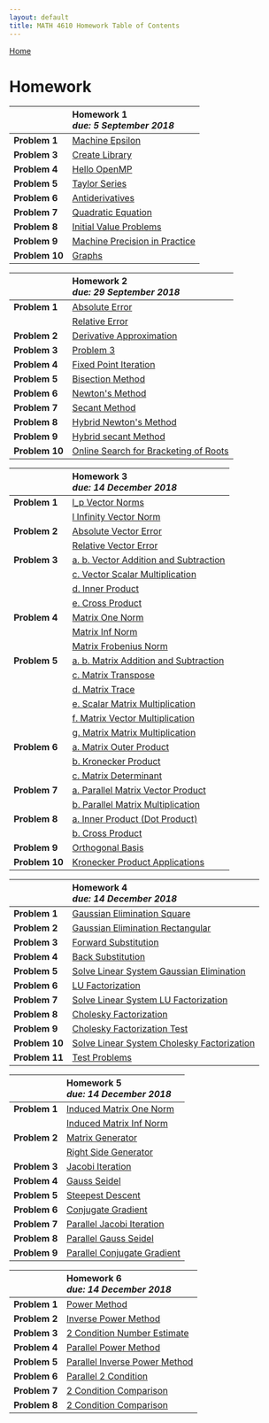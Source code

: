 ```yaml
---
layout: default
title: MATH 4610 Homework Table of Contents
---
```


<a href="https://philipnelson5.github.io">Home</a>

# Homework

|| **Homework** 1 <br> _due: 5 September 2018_ <br>|
| :-----------------|:---------------------------|
| **Problem 1**     | [Machine Epsilon](./hw1/1-maceps/manual.md)|
| **Problem 3**     | [Create Library](./hw1/3-lib/manual.md)|
| **Problem 4**     | [Hello OpenMP](./hw1/4-openMP/manual.md)|
| **Problem 5**     | [Taylor Series](./hw1/5-taylorSeries/manual.md)|
| **Problem 6**     | [Antiderivatives](./hw1/6-antiderivatives/manual.md)|
| **Problem 7**     | [Quadratic Equation](./hw1/7-quadraticEquation/manual.md)|
| **Problem 8**     | [Initial Value Problems](./hw1/8-ivps/manual.md)|
| **Problem 9**     | [Machine Precision in Practice](./hw1/9-macepsApplications/manual.md)|
| **Problem 10**    | [Graphs](./hw1/10-graphs/manual.md)|

|| **Homework** 2 <br> _due: 29 September 2018_ <br>|
| :-----------------|:------------------------------|
| **Problem 1**     | [Absolute Error](./hw2/1-error/manual_abs.md)|
|                   | [Relative Error](./hw2/1-error/manual_rel.md)|
| **Problem 2**     | [Derivative Approximation](./hw2/2-derivativeApproximation/manual.md)|
| **Problem 3**     | [Problem 3](./hw2/3-/manual.md)|
| **Problem 4**     | [Fixed Point Iteration](./hw2/4-fixedPointIteration/manual.md)|
| **Problem 5**     | [Bisection Method](./hw2/5-bisection/manual.md)|
| **Problem 6**     | [Newton's Method](./hw2/6-newton/manual.md)|
| **Problem 7**     | [Secant Method](./hw2/7-secant/manual.md)|
| **Problem 8**     | [Hybrid Newton's Method](./hw2/8-hybridNewton/manual.md)|
| **Problem 9**     | [Hybrid secant Method](./hw2/9-hybridSecant/manual.md)|
| **Problem 10**    | [Online Search for Bracketing of Roots](./hw2/10-bracketingRootsResearch/manual.md)|

|| **Homework** 3 <br> _due: 14 December 2018_ <br>|
| :-----------------|:---------------------|
| **Problem 1**     | [l_p Vector Norms](./hw3/1-vectorNorms/manual_l_pNorms.md)|
|                   | [l Infinity Vector Norm](./hw3/1-vectorNorms/manual_l_inf.md)|
| **Problem 2**     | [Absolute Vector Error](./hw3/2-vectorError/manual_abs.md)|
|                   | [Relative Vector Error](./hw3/2-vectorError/manual_rel.md)|
| **Problem 3**     | [a. b. Vector Addition and Subtraction](./hw3/3-vectorOperations/manual_vector_addition_subtraction.md)|
|                   | [c. Vector Scalar Multiplication](./hw3/3-vectorOperations/manual_vector_scalar_multiplication.md)|
|                   | [d. Inner Product](./hw3/3-vectorOperations/manual_vector_inner_product.md)|
|                   | [e. Cross Product](./hw3/3-vectorOperations/manual_vector_cross_product.md)|
| **Problem 4**     | [Matrix One Norm](./hw3/4-matrixNorms/manual_one_norm.md)|
|                   | [Matrix Inf Norm](./hw3/4-matrixNorms/manual_inf_norm.md)|
|                   | [Matrix Frobenius Norm](./hw3/4-matrixNorms/manual_frobenius_norm.md)|
| **Problem 5**     | [a. b. Matrix Addition and Subtraction](./hw3/5-matrixOperations/manual_matrix_add_subtract.md)|
|                   | [c. Matrix Transpose](./hw3/5-matrixOperations/manual_matrix_transpose.md)|
|                   | [d. Matrix Trace](./hw3/5-matrixOperations/manual_matrix_trace.md)|
|                   | [e. Scalar Matrix Multiplication](./hw3/5-matrixOperations/manual_matrix_scalar_multiplication.md)|
|                   | [f. Matrix Vector Multiplication](./hw3/5-matrixOperations/manual_matrix_vector_multiplication.md)|
|                   | [g. Matrix Matrix Multiplication](./hw3/5-matrixOperations/manual_matrix_matrix_multiplication.md)|
| **Problem 6**     | [a. Matrix Outer Product](./hw3/6-matrixAdditionalOperations/manual_matrix_outer_product.md)|
|                   | [b. Kronecker Product](./hw3/6-matrixAdditionalOperations/manual_kronecker_product.md)|
|                   | [c. Matrix Determinant](./hw3/6-matrixAdditionalOperations/manual_determinant.md)|
| **Problem 7**     | [a. Parallel Matrix Vector Product](./hw3/7-parallelMatrixOperations/manual_matrix_vector_multiplication.md)|
|                   | [b. Parallel Matrix Multiplication](./hw3/7-parallelMatrixOperations/manual_matrix_multiplication.md)|
| **Problem 8**     | [a. Inner Product (Dot Product)](./hw3/3-vectorOperations/manual_vector_inner_product.md)|
|                   | [b. Cross Product](./hw3/3-vectorOperations/manual_vector_cross_product.md)|
| **Problem 9**     | [Orthogonal Basis](./hw3/9-orthogonalBasis/manual_orthogonal_basis.md)|
| **Problem 10**    | [Kronecker Product Applications](./hw3/10-kroneckerResearch/kroneckerResearch.md)|

|| **Homework** 4 <br> _due: 14 December 2018_ <br>|
| :-----------------|:---------------------|
| **Problem 1**     | [Gaussian Elimination Square](./hw4/1-GaussianElimination/manual_gaussian_elimination.md)|
| **Problem 2**     | [Gaussian Elimination Rectangular](./hw4/2-GaussianElimination/manual_gaussian_elimination.md)|
| **Problem 3**     | [Forward Substitution](./hw4/3-ForwardSubstitution/manual_forward_sub.md)|
| **Problem 4**     | [Back Substitution](./hw4/4-BackSubstitution/manual_back_sub.md)|
| **Problem 5**     | [Solve Linear System Gaussian Elimination](./hw4/5-SolveSystemGaussianElimination/manual_solve_linear_system_gaussian_elimination.md)|
| **Problem 6**     | [LU Factorization](./hw4/6-LUFactorization/manual_LU_factorization.md)|
| **Problem 7**     | [Solve Linear System LU Factorization](./hw4/7-SolveSystemLUFactorization/manual_solve_lu_factorization.md)|
| **Problem 8**     | [Cholesky Factorization](./hw4/8-CholeskyFactorization/manual_cholesky_factorization.md)|
| **Problem 9**     | [Cholesky Factorization Test](./hw4/9-CholeskyTest/manual_cholesky_factorization_test.md)|
| **Problem 10**    | [Solve Linear System Cholesky Factorization](./hw4/10-SolveSystemCholeskyFactorization/manual_solve_cholesky.md)|
| **Problem 11**    | [Test Problems](./hw4/11-TestMatricies/test_matricies.md)|

|| **Homework** 5 <br> _due: 14 December 2018_ <br>|
| :-----------------|:---------------------|
| **Problem 1**     | [Induced Matrix One Norm](./hw3/4-matrixNorms/manual_one_norm.md)|
|                   | [Induced Matrix Inf Norm](./hw3/4-matrixNorms/manual_inf_norm.md)|
| **Problem 2**     | [Matrix Generator](./hw5/2-MatrixGenerator/manual_generate_matrix)|
|                   | [Right Side Generator](./hw5/2-MatrixGenerator/manual_generate_right_side.md)|
| **Problem 3**     | [Jacobi Iteration](./hw5/3-JacobiIteration/manual_jacobi_iteration.md)|
| **Problem 4**     | [Gauss Seidel](./hw5/4-GaussSeidel/manual_gauss_sidel.md)|
| **Problem 5**     | [Steepest Descent](./hw5/5-SteepestDescent/manual_steepest_descent.md)|
| **Problem 6**     | [Conjugate Gradient](./hw5/6-ConjugateGradient/manual_conjugate_gradient.md)|
| **Problem 7**     | [Parallel Jacobi Iteration](./hw5/7-ParallelJacobiIteration/manual_parallel_jacobi_iteration.md)|
| **Problem 8**     | [Parallel Gauss Seidel](./hw5/8-ParallelGaussSeidel/manual_parallel_gauss_sidel.md)|
| **Problem 9**     | [Parallel Conjugate Gradient](./hw5/9-ParallelConjugateGradient/manual_parallel_conjugate_gradient.md)|

|| **Homework** 6 <br> _due: 14 December 2018_ <br>|
| :-----------------|:---------------------|
| **Problem 1**     | [Power Method](./hw6/1-PowerMethod/manual_power_iteration.md)|
| **Problem 2**     | [Inverse Power Method](./hw6/2-InversePowerMethod/manual_inverse_power_iteration.md)|
| **Problem 3**     | [2 Condition Number Estimate](./hw6/3-Condition2Estimate/manual_condition_estimate.md)|
| **Problem 4**     | [Parallel Power Method](./hw6/4-ParallelPowerMethod/manual_parallel_power_iteration.md)|
| **Problem 5**     | [Parallel Inverse Power Method](./hw6/5-ParallelInversePowerMethod/manual_parallel_inverse_power_iteration.md)|
| **Problem 6**     | [Parallel 2 Condition](./hw6/6-Parallel2ConditionEstimate/manual_parallel_condition_estimate.md)|
| **Problem 7**     | [2 Condition Comparison](./hw6/7-Condition2Comparison/manual_condition_test.md)|
| **Problem 8**     | [2 Condition Comparison](./hw6/8-2ConditionComparisonPt2/manual_condition_test.md)|
